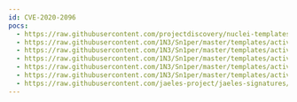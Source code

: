 ```yaml
---
id: CVE-2020-2096
pocs:
  - https://raw.githubusercontent.com/projectdiscovery/nuclei-templates/master/cves/CVE-2020-2096.yaml
  - https://raw.githubusercontent.com/1N3/Sn1per/master/templates/active/CVE-2020-2096_-_Jenkins_Gitlab_Hook_XSS.sh
  - https://raw.githubusercontent.com/1N3/Sn1per/master/templates/active/CVE-2020-2096_Jenkins_Gitlab_XSS_1.sh
  - https://raw.githubusercontent.com/1N3/Sn1per/master/templates/active/CVE-2020-2096_Jenkins_Gitlab_XSS_2.sh
  - https://raw.githubusercontent.com/1N3/Sn1per/master/templates/active/CVE-2020-2096_Jenkins_Gitlab_XSS_3.sh
  - https://raw.githubusercontent.com/1N3/Sn1per/master/templates/active/CVE-2020-2096_Jenkins_Gitlab_XSS_4.sh
  - https://raw.githubusercontent.com/jaeles-project/jaeles-signatures/master/cves/jenkins-gitlab-xss-cve-2020-2096.yaml
---
```

